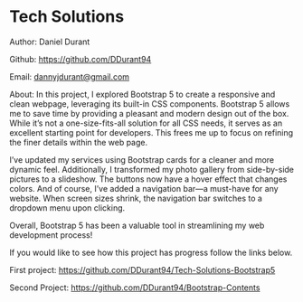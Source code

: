 # Tech Solutions

Author: Daniel Durant

Github:
<https://github.com/DDurant94>

Email:
<dannyjdurant@gmail.com>

About:
In this project, I explored Bootstrap 5 to create a responsive and clean webpage, leveraging its built-in CSS components. Bootstrap 5 allows me to save time by providing a pleasant and modern design out of the box. While it’s not a one-size-fits-all solution for all CSS needs, it serves as an excellent starting point for developers. This frees me up to focus on refining the finer details within the web page.

I’ve updated my services using Bootstrap cards for a cleaner and more dynamic feel. Additionally, I transformed my photo gallery from side-by-side pictures to a slideshow. The buttons now have a hover effect that changes colors. And of course, I’ve added a navigation bar—a must-have for any website. When screen sizes shrink, the navigation bar switches to a dropdown menu upon clicking.

Overall, Bootstrap 5 has been a valuable tool in streamlining my web development process!

If you would like to see how this project has progress follow the links below.

First project:
<https://github.com/DDurant94/Tech-Solutions-Bootstrap5>

Second Project:
<https://github.com/DDurant94/Bootstrap-Contents>
